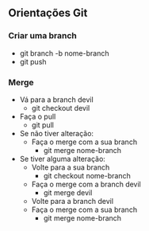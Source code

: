 ## Orientações Git

### Criar uma branch
- git branch -b nome-branch
- git push
    
### Merge
- Vá para a branch devil
  - git checkout devil
- Faça o pull
  - git pull
- Se não tiver alteração:
  - Faça o merge com a sua branch
    - git merge nome-branch
- Se tiver alguma alteração:
  - Volte para a sua branch
    - git checkout nome-branch
  - Faça o merge com a branch devil
    - git merge devil
  - Volte para a branch devil
  - Faça o merge com a sua branch
    - git merge nome-branch
